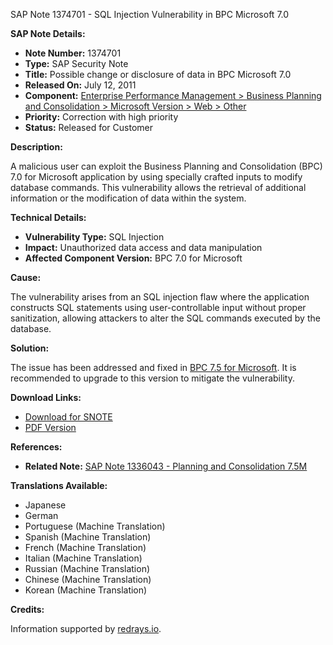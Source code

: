 SAP Note 1374701 - SQL Injection Vulnerability in BPC Microsoft 7.0

**SAP Note Details:**

- **Note Number:** 1374701
- **Type:** SAP Security Note
- **Title:** Possible change or disclosure of data in BPC Microsoft 7.0
- **Released On:** July 12, 2011
- **Component:** [Enterprise Performance Management > Business Planning and Consolidation > Microsoft Version > Web > Other](https://me.sap.com/servicessupport/knowledge/mynotes?tab=Search&sortBy=Relevance&filters=themk%25253Aeq~'EPM-BPC-MS-WEB-OTH*'%25252BreleaseStatus%25253Aeq~'CustomerRelease'%25252BsecurityPatchDay%25253Aeq~'NotRestricted'%25252BfuzzyThreshold%25253Aeq~'0.9'&flag=mynotes)
- **Priority:** Correction with high priority
- **Status:** Released for Customer

**Description:**

A malicious user can exploit the Business Planning and Consolidation (BPC) 7.0 for Microsoft application by using specially crafted inputs to modify database commands. This vulnerability allows the retrieval of additional information or the modification of data within the system.

**Technical Details:**

- **Vulnerability Type:** SQL Injection
- **Impact:** Unauthorized data access and data manipulation
- **Affected Component Version:** BPC 7.0 for Microsoft

**Cause:**

The vulnerability arises from an SQL injection flaw where the application constructs SQL statements using user-controllable input without proper sanitization, allowing attackers to alter the SQL commands executed by the database.

**Solution:**

The issue has been addressed and fixed in [BPC 7.5 for Microsoft](https://me.sap.com/notes/1336043). It is recommended to upgrade to this version to mitigate the vulnerability.

**Download Links:**

- [Download for SNOTE](https://notesdownloads.sap.com/note/0040000016852042017)
- [PDF Version](https://userapps.support.sap.com/sap/support/sfm/notes/print/0001374701?language=en-US&token=8BA28D305278700AEC066B27E5258734)

**References:**

- **Related Note:** [SAP Note 1336043 - Planning and Consolidation 7.5M](https://me.sap.com/notes/1336043)

**Translations Available:**

- Japanese
- German
- Portuguese (Machine Translation)
- Spanish (Machine Translation)
- French (Machine Translation)
- Italian (Machine Translation)
- Russian (Machine Translation)
- Chinese (Machine Translation)
- Korean (Machine Translation)

**Credits:**

Information supported by [redrays.io](https://redrays.io).